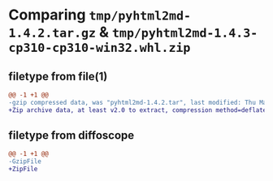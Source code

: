 # Comparing `tmp/pyhtml2md-1.4.2.tar.gz` & `tmp/pyhtml2md-1.4.3-cp310-cp310-win32.whl.zip`

## filetype from file(1)

```diff
@@ -1 +1 @@
-gzip compressed data, was "pyhtml2md-1.4.2.tar", last modified: Thu Mar 23 15:09:57 2023, max compression
+Zip archive data, at least v2.0 to extract, compression method=deflate
```

## filetype from diffoscope

```diff
@@ -1 +1 @@
-GzipFile
+ZipFile
```

